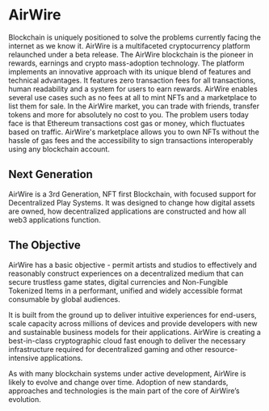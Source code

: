 # AirWire

Blockchain is uniquely positioned to solve the problems currently facing the internet as we know it. AirWire is a multifaceted cryptocurrency platform relaunched under a beta release. The AirWire blockchain is the pioneer in rewards, earnings and crypto mass-adoption technology. The platform implements an innovative approach with its unique blend of features and technical advantages. It features zero transaction fees for all transactions, human readability and a system for users to earn rewards. AirWire enables several use cases such as no fees at all to mint NFTs and a marketplace to list them for sale. In the AirWire market, you can trade with friends, transfer tokens and more for absolutely no cost to you. The problem users today face is that Ethereum transactions cost gas or money, which fluctuates based on traffic. AirWire's marketplace allows you to own NFTs without the hassle of gas fees and the accessibility to sign transactions interoperably using any blockchain account.

## Next Generation

AirWire is a 3rd Generation, NFT first Blockchain, with focused support for Decentralized Play Systems. It was designed to change how digital assets are owned, how decentralized applications are constructed and how all web3 applications function.

## The Objective

AirWire has a basic objective - permit artists and studios to effectively and reasonably construct experiences on a decentralized medium that can secure trustless game states, digital currencies and Non-Fungible Tokenized Items in a performant, unified and widely accessible format consumable by global audiences.

It is built from the ground up to deliver intuitive experiences for end-users, scale capacity across millions of devices and provide developers with new and sustainable business models for their applications. AirWire is creating a best-in-class cryptographic cloud fast enough to deliver the necessary infrastructure required for decentralized gaming and other resource-intensive applications.

As with many blockchain systems under active development, AirWire is likely to evolve and change over time. Adoption of new standards, approaches and technologies is the main part of the core of AirWire’s evolution.     



